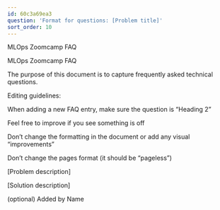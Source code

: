 ```yaml
---
id: 60c3a69ea3
question: 'Format for questions: [Problem title]'
sort_order: 10
---
```


MLOps Zoomcamp FAQ

​​MLOps Zoomcamp FAQ

The purpose of this document is to capture frequently asked technical questions.

Editing guidelines:

When adding a new FAQ entry, make sure the question is “Heading 2”

Feel free to improve if you see something is off

Don’t change the formatting in the document or add any visual “improvements”

Don’t change the pages format (it should be “pageless”)

[Problem description]

[Solution description]

(optional) Added by Name

